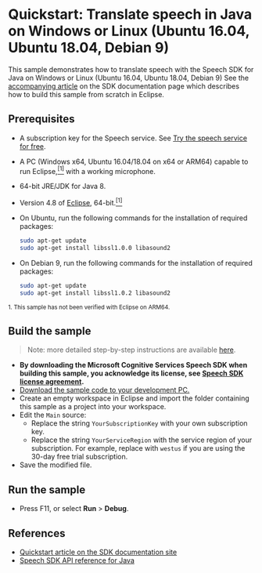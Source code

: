 # Quickstart: Translate speech in Java on Windows or Linux (Ubuntu 16.04, Ubuntu 18.04, Debian 9)

This sample demonstrates how to translate speech with the Speech SDK for Java on Windows or Linux (Ubuntu 16.04, Ubuntu 18.04, Debian 9)
See the [accompanying article](https://docs.microsoft.com/azure/cognitive-services/speech-service/quickstart-translate-speech-java-jre) on the SDK documentation page which describes how to build this sample from scratch in Eclipse.

## Prerequisites

* A subscription key for the Speech service. See [Try the speech service for free](https://docs.microsoft.com/azure/cognitive-services/speech-service/get-started).
* A PC (Windows x64, Ubuntu 16.04/18.04 on x64 or ARM64) capable to run Eclipse,[<sup>[1]</sup>](#footnote1) with a working microphone.
* 64-bit JRE/JDK for Java 8.
* Version 4.8 of [Eclipse](https://www.eclipse.org), 64-bit.[<sup>[1]</sup>](#footnote1)
* On Ubuntu, run the following commands for the installation of required packages:

  ```sh
  sudo apt-get update
  sudo apt-get install libssl1.0.0 libasound2
  ```
* On Debian 9, run the following commands for the installation of required packages:

  ```sh
  sudo apt-get update
  sudo apt-get install libssl1.0.2 libasound2
  ```

<small><a name="footnote1">1</a>. This sample has not been verified with Eclipse on ARM64.</small>

## Build the sample

> Note: more detailed step-by-step instructions are available [here](https://docs.microsoft.com/azure/cognitive-services/speech-service/quickstart-translate-speech-java-jre).

* **By downloading the Microsoft Cognitive Services Speech SDK when building this sample, you acknowledge its license, see [Speech SDK license agreement](https://docs.microsoft.com/azure/cognitive-services/speech-service/license).**
* [Download the sample code to your development PC.](/README.md#get-the-samples)
* Create an empty workspace in Eclipse and import the folder containing this sample as a project into your workspace.
* Edit the `Main` source:
  * Replace the string `YourSubscriptionKey` with your own subscription key.
  * Replace the string `YourServiceRegion` with the service region of your subscription.
    For example, replace with `westus` if you are using the 30-day free trial subscription.
* Save the modified file.

## Run the sample

* Press F11, or select **Run** \> **Debug**.

## References

* [Quickstart article on the SDK documentation site](https://docs.microsoft.com/azure/cognitive-services/speech-service/quickstart-translate-speech-java-jre)
* [Speech SDK API reference for Java](https://aka.ms/csspeech/javaref)
